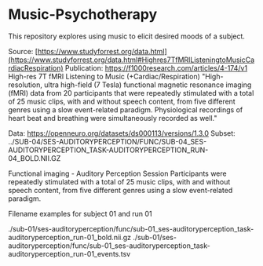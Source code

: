 # Music-Psychotherapy
This repository explores using music to elicit desired moods of a subject.

Source:  [https://www.studyforrest.org/data.html](https://www.studyforrest.org/data.html#Highres7TfMRIListeningtoMusicCardiacRespiration)
Publication:  https://f1000research.com/articles/4-174/v1
High-res 7T fMRI Listening to Music (+Cardiac/Respiration)
"High-resolution, ultra high-field (7 Tesla) functional magnetic resonance imaging (fMRI) data from 20 participants that were repeatedly stimulated with a total of 25 music clips, with and without speech content, from five different genres using a slow event-related paradigm. Physiological recordings of heart beat and breathing were simultaneously recorded as well."

Data:  https://openneuro.org/datasets/ds000113/versions/1.3.0
Subset:   ../SUB-04/SES-AUDITORYPERCEPTION/FUNC/SUB-04_SES-AUDITORYPERCEPTION_TASK-AUDITORYPERCEPTION_RUN-04_BOLD.NII.GZ

Functional imaging - Auditory Perception Session
Participants were repeatedly stimulated with a total of 25 music clips, with and without speech content, from five different genres using a slow event-related paradigm.

Filename examples for subject 01 and run 01

./sub-01/ses-auditoryperception/func/sub-01_ses-auditoryperception_task-auditoryperception_run-01_bold.nii.gz ./sub-01/ses-auditoryperception/func/sub-01_ses-auditoryperception_task-auditoryperception_run-01_events.tsv
